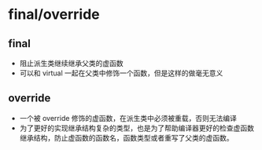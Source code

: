 # final/override

## final
+ 阻止派生类继续继承父类的虚函数
+ 可以和 virtual 一起在父类中修饰一个函数，但是这样的做毫无意义

## override
+ 一个被 override 修饰的虚函数，在派生类中必须被重载，否则无法编译
+ 为了更好的实现继承结构复杂的类型，也是为了帮助编译器更好的检查虚函数继承结构，防止虚函数的函数名，函数类型或者重写了父类的虚函数。